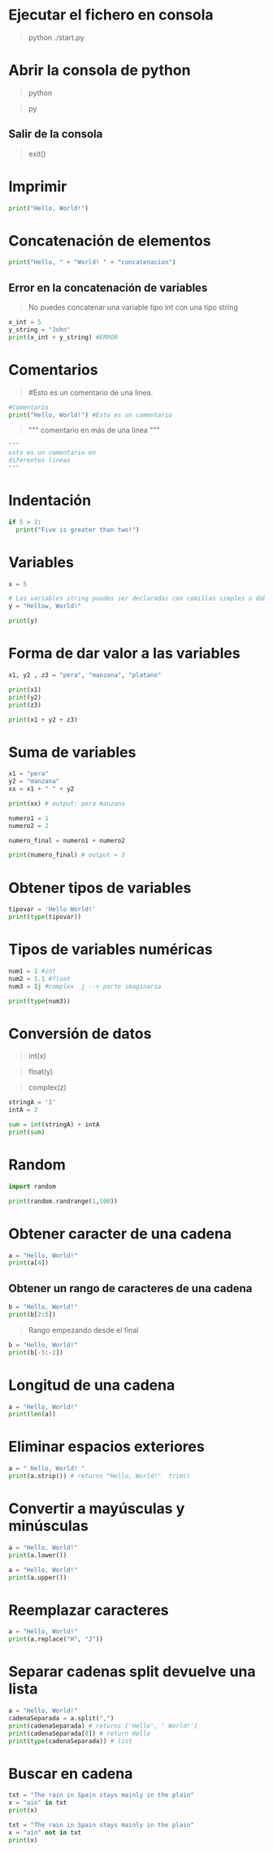 
# Ejecutar el fichero en consola

> python  ./start.py

# Abrir la consola de python

>python 

>py

## Salir de la consola

>exit()

# Imprimir

```py
print("Hello, World!")
```

# Concatenación de elementos

```py
print("Hello, " + "World! " + "concatenacion") 
```

## Error en la concatenación de variables

> No puedes concatenar una variable tipo int con una tipo string

```py
x_int = 5
y_string = "John"
print(x_int + y_string) #ERROR
```

# Comentarios

> #Esto es un comentario de una linea.

```py
#Comentario
print("Hello, World!") #Esto es un comentario
```

> """ comentario en más de una linea """

```py
"""
esto es un comentario en 
diferentes lineas
"""
````

# Indentación

```py
if 5 > 2:
  print("Five is greater than two!")
```

# Variables

```py
x = 5

# Las variables string puedes ser declaradas con comillas simples o dobles
y = "Hellow, World!"

print(y)
```

# Forma de dar valor a las variables

```py
x1, y2 , z3 = "pera", "manzana", "platano"

print(x1)
print(y2)
print(z3)

print(x1 + y2 + z3)
```

# Suma de variables

```py
x1 = "pera"
y2 = "manzana"
xx = x1 + " " + y2

print(xx) # output: pera manzana

numero1 = 1
numero2 = 2

numero_final = numero1 + numero2 

print(numero_final) # output = 3
```

# Obtener tipos de variables

```py
tipovar = 'Hello World!'
print(type(tipovar))
```

# Tipos de variables numéricas

```py
num1 = 1 #int
num2 = 1.1 #float
num3 = 1j #complex  j --> parte imaginaria

print(type(num3))
```

# Conversión de datos

> int(x)

> float(y)

> complex(z)

```py
stringA = '1'
intA = 2

sum = int(stringA) + intA
print(sum)
```
# Random

```py
import random

print(random.randrange(1,100)) 
```

# Obtener caracter de una cadena

```py
a = "Hello, World!"
print(a[4])
```

## Obtener un rango de caracteres de una cadena

```py
b = "Hello, World!"
print(b[2:5])
```
> Rango empezando desde el final

```py
b = "Hello, World!"
print(b[-5:-2])
```

# Longitud de una cadena

```py
a = "Hello, World!"
print(len(a))
```

# Eliminar espacios exteriores 

```py
a = " Hello, World! "
print(a.strip()) # returns "Hello, World!"  trim()
```

# Convertir a mayúsculas y minúsculas 

```py
a = "Hello, World!"
print(a.lower())

a = "Hello, World!"
print(a.upper())
```

# Reemplazar caracteres

```py
a = "Hello, World!"
print(a.replace("H", "J"))
```

# Separar cadenas split devuelve una lista

```py
a = "Hello, World!"
cadenaSeparada = a.split(",")
print(cadenaSeparada) # returns ['Hello', ' World!'] 
print(cadenaSeparada[0]) # return Hello
print(type(cadenaSeparada)) # list
```

# Buscar en cadena 

```py
txt = "The rain in Spain stays mainly in the plain"
x = "ain" in txt
print(x)

txt = "The rain in Spain stays mainly in the plain"
x = "ain" not in txt
print(x)  
```